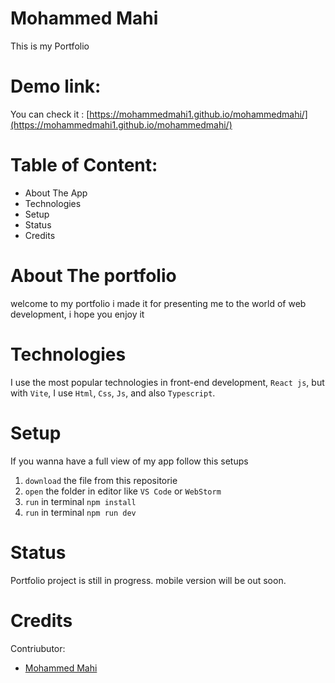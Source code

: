 # Mohammed Mahi

This is my Portfolio

# Demo link:

You can check it : [https://mohammedmahi1.github.io/mohammedmahi/](https://mohammedmahi1.github.io/mohammedmahi/)

# Table of Content:

- About The App
- Technologies
- Setup
- Status
- Credits

# About The portfolio

welcome to my portfolio i made it for presenting me to the world of web development, i hope you enjoy it

# Technologies

I use the most popular technologies in front-end development, `React js`, but with `Vite`, I use `Html`, `Css`, `Js`, and also `Typescript`.

# Setup

If you wanna have a full view of my app follow this setups

1. `download` the file from this repositorie
2. `open` the folder in editor like `VS Code` or `WebStorm`
3. `run` in terminal `npm install`
4. `run` in terminal `npm run dev`

# Status

Portfolio project is still in progress. mobile version will be out soon.

# Credits

Contriubutor:

- [Mohammed Mahi](https://github.com/MohammedMahi1)
